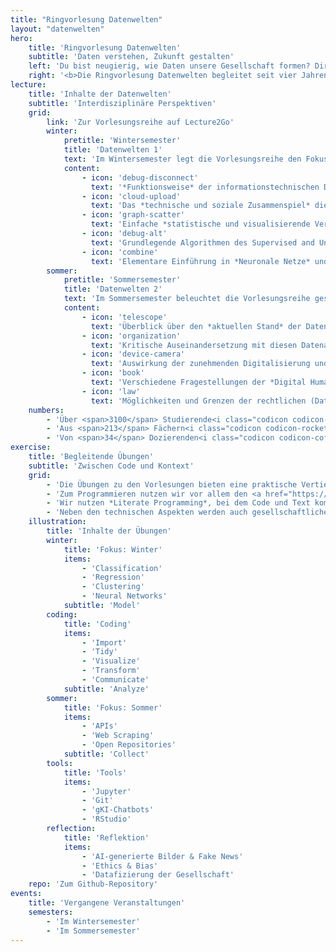 ```yaml
---
title: "Ringvorlesung Datenwelten"
layout: "datenwelten"
hero:
    title: 'Ringvorlesung Datenwelten'
    subtitle: 'Daten verstehen, Zukunft gestalten'
    left: 'Du bist neugierig, wie Daten unsere Gesellschaft formen? Dir brummt der Kopf bei der Geschwindigkeit der aktuellen Entwicklungen? Dann komm in die Ringvorlesung Datenwelten!'
    right: '<b>Die Ringvorlesung Datenwelten begleitet seit vier Jahren über 3100 Studierende</b>. Das Programm richtet sich an Studierende aller Fächer und vermittelt Grundlagen der Digital- und Datenkompetenz sowie Vertrautheit im Umgang mit datengetriebenen Methoden. Um Digitalisierung und Datafizierung zu verstehen, werden technisch-praktisches Wissen und kritische Reflexion eng miteinander verknüpft und aus interdisziplinären Perspektiven beleuchtet.'
lecture:
    title: 'Inhalte der Datenwelten'
    subtitle: 'Interdisziplinäre Perspektiven'
    grid:
        link: 'Zur Vorlesungsreihe auf Lecture2Go'
        winter:
            pretitle: 'Wintersemester'
            title: 'Datenwelten 1'
            text: 'Im Wintersemester legt die Vorlesungsreihe den Fokus auf **Grundlagen von Statistik, Datenanalyse und Machine Learning** aus einer technischen Perspektive. Das **interdisziplinäre Team** setzt sich aus Dozierenden der Informatik und den Sozialwissenschaften zusammen.'
            content: 
                - icon: 'debug-disconnect'
                  text: '*Funktionsweise* der informationstechnischen Datenökosysteme, die in weiten Teilen unseren Alltag (mit-)gestalten'
                - icon: 'cloud-upload'
                  text: 'Das *technische und soziale Zusammenspiel* dieser Systeme bei der Erhebung, Aufbewahrung und Nutzung von Daten'
                - icon: 'graph-scatter'
                  text: 'Einfache *statistische und visualisierende Verfahren* zur explorativen Analyse von Daten'
                - icon: 'debug-alt'
                  text: 'Grundlegende Algorithmen des Supervised and Unsupervised *Machine Learning* (Classification, Regression, Clustering)'
                - icon: 'combine'
                  text: 'Elementare Einführung in *Neuronale Netze* und ihre Anwendungen in der Bild- und Textverarbeitung (Large Language Models)'
        sommer:
            pretitle: 'Sommersemester'
            title: 'Datenwelten 2'
            text: 'Im Sommersemester beleuchtet die Vorlesungsreihe gesellschaftliche, politische und wirtschaftliche Zusammenhänge der zunehmenden **Datafizierung und Digitalisierung** aus unterschiedlichen Perspektiven durch Dozierende **aller Fakultäten**.'
            content: 
                - icon: 'telescope'
                  text: 'Überblick über den *aktuellen Stand* der Datennutzung und -anwendung in verschiedenen gesellschaftlichen Bereichen wie Politik, Wissenschaft, Bildung und Wirtschaft'
                - icon: 'organization'
                  text: 'Kritische Auseinandersetzung mit diesen Datenanwendungen und ihren *gesellschaftlichen und ethischen Herausforderungen* wie Digital Divide, Bias & Diskriminierung'
                - icon: 'device-camera'
                  text: 'Auswirkung der zunehmenden Digitalisierung und Datafizierung auf die *politische Öffentlichkeit* und journalistische Arbeit'
                - icon: 'book'
                  text: 'Verschiedene Fragestellungen der *Digital Humanities* und deren Entwicklung im Kontext von Datafizierung und Artificial Intelligence'
                - icon: 'law'
                  text: 'Möglichkeiten und Grenzen der rechtlichen (Datenschutz) und technischen (IT-Sicherheit) *Regulierung* von Datennutzung und deren Konsequenzen'
    numbers:
        - 'Über <span>3100</span> Studierende<i class="codicon codicon-mortar-board"></i>'
        - 'Aus <span>213</span> Fächern<i class="codicon codicon-rocket"></i>'
        - 'Von <span>34</span> Dozierenden<i class="codicon codicon-coffee"></i>'
exercise:
    title: 'Begleitende Übungen'
    subtitle: 'Zwischen Code und Kontext'
    grid:
        - 'Die Übungen zu den Vorlesungen bieten eine praktische Vertiefung der Vorlesungsinhalte und eine Einführung in die *Datenanalyse mit R*. Sie richten sich an *alle Studierenden* der Universität Hamburg und sind so gestaltet, dass sie sowohl für Studierende mit als auch ohne Vorkenntnissen im Programmieren zugänglich sind.'
        - 'Zum Programmieren nutzen wir vor allem den <a href="https://code.min.uni-hamburg.de" target="_blank">Jupyter-Server der MIN-Fakultät</a>. Mit den *Jupyter Notebooks* können Studierende interaktiv programmieren und ihren Code direkt im eigenen Browser ausführen, ohne etwas installieren zu müssen. Das ermöglicht eine *flexible Arbeitsumgebung*, die sich gut für das Lernen und Experimentieren mit Datensätze eignet.'
        - 'Wir nutzen *Literate Programming*, bei dem Code und Text kombiniert werden. Dadurch können Studierende den Code nicht nur schreiben, sondern auch verstehen, verändern und dokumentieren. Die Übungen fördern den selbstständigen Kompetenzerwerb und vermitteln die technischen Grundlagen der Datenanalyse und des Machine Learning. Wir programmieren mit der Paketsammlung <a href="https://www.tidyverse.org/" target="_blank"><code>tidyverse</code></a>, welches einer einheitlichen Designphilosophie, Grammatik und Datenstrukturen folgt.'
        - 'Neben den technischen Aspekten werden auch gesellschaftliche Fragestellungen behandelt, um ein umfassendes Verständnis für die Auswirkungen von Digitalisierung und Datafizierung zu entwickeln. Die Übungen sind *interdisziplinär* angelegt und berücksichtigen verschiedene Perspektiven aus Informatik, Sozialwissenschaften und anderen Disziplinen.'
    illustration:
        title: 'Inhalte der Übungen'
        winter:
            title: 'Fokus: Winter'
            items:
                - 'Classification'
                - 'Regression'
                - 'Clustering'
                - 'Neural Networks'
            subtitle: 'Model'
        coding:
            title: 'Coding'
            items:
                - 'Import'
                - 'Tidy'
                - 'Visualize'
                - 'Transform'
                - 'Communicate'
            subtitle: 'Analyze'
        sommer:
            title: 'Fokus: Sommer'
            items:
                - 'APIs'
                - 'Web Scraping'
                - 'Open Repositories'
            subtitle: 'Collect'
        tools:
            title: 'Tools'
            items:
                - 'Jupyter'
                - 'Git'
                - 'gKI-Chatbots'
                - 'RStudio'
        reflection:
            title: 'Reflektion'
            items:
                - 'AI-generierte Bilder & Fake News'
                - 'Ethics & Bias'
                - 'Datafizierung der Gesellschaft'
    repo: 'Zum Github-Repository'
events:
    title: 'Vergangene Veranstaltungen'
    semesters:
        - 'Im Wintersemester'
        - 'Im Sommersemester'
---
```

